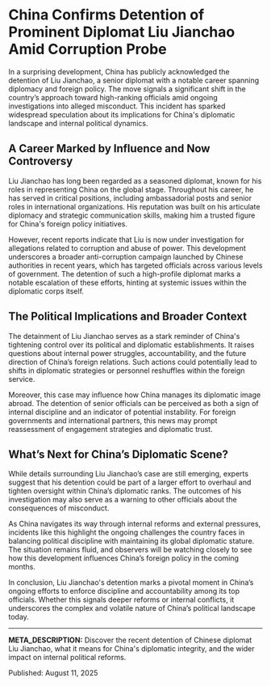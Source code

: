 # China Confirms Detention of Prominent Diplomat Liu Jianchao Amid Corruption Probe

In a surprising development, China has publicly acknowledged the detention of Liu Jianchao, a senior diplomat with a notable career spanning diplomacy and foreign policy. The move signals a significant shift in the country’s approach toward high-ranking officials amid ongoing investigations into alleged misconduct. This incident has sparked widespread speculation about its implications for China's diplomatic landscape and internal political dynamics.

## A Career Marked by Influence and Now Controversy

Liu Jianchao has long been regarded as a seasoned diplomat, known for his roles in representing China on the global stage. Throughout his career, he has served in critical positions, including ambassadorial posts and senior roles in international organizations. His reputation was built on his articulate diplomacy and strategic communication skills, making him a trusted figure for China's foreign policy initiatives.

However, recent reports indicate that Liu is now under investigation for allegations related to corruption and abuse of power. This development underscores a broader anti-corruption campaign launched by Chinese authorities in recent years, which has targeted officials across various levels of government. The detention of such a high-profile diplomat marks a notable escalation of these efforts, hinting at systemic issues within the diplomatic corps itself.

## The Political Implications and Broader Context

The detainment of Liu Jianchao serves as a stark reminder of China's tightening control over its political and diplomatic establishments. It raises questions about internal power struggles, accountability, and the future direction of China’s foreign relations. Such actions could potentially lead to shifts in diplomatic strategies or personnel reshuffles within the foreign service.

Moreover, this case may influence how China manages its diplomatic image abroad. The detention of senior officials can be perceived as both a sign of internal discipline and an indicator of potential instability. For foreign governments and international partners, this news may prompt reassessment of engagement strategies and diplomatic trust.

## What’s Next for China’s Diplomatic Scene?

While details surrounding Liu Jianchao’s case are still emerging, experts suggest that his detention could be part of a larger effort to overhaul and tighten oversight within China’s diplomatic ranks. The outcomes of his investigation may also serve as a warning to other officials about the consequences of misconduct.

As China navigates its way through internal reforms and external pressures, incidents like this highlight the ongoing challenges the country faces in balancing political discipline with maintaining its global diplomatic stature. The situation remains fluid, and observers will be watching closely to see how this development influences China’s foreign policy in the coming months.

In conclusion, Liu Jianchao's detention marks a pivotal moment in China’s ongoing efforts to enforce discipline and accountability among its top officials. Whether this signals deeper reforms or internal conflicts, it underscores the complex and volatile nature of China’s political landscape today.

---

**META_DESCRIPTION:** Discover the recent detention of Chinese diplomat Liu Jianchao, what it means for China's diplomatic integrity, and the wider impact on internal political reforms.

Published: August 11, 2025

